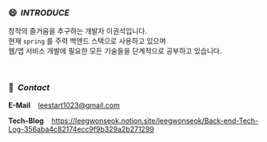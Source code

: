 ### 😄 &nbsp;*INTRODUCE*

창작의 즐거움을 추구하는 개발자 이권석입니다. <br>
현재 `spring` 를 주력 백엔드 스택으로 사용하고 있으며 <br>
웹/앱 서비스 개발에 필요한 모든 기술들을 단계적으로 공부하고 있습니다.

<br>

### 👋 &nbsp;*Contact*

**E-Mail** &nbsp;&nbsp; leestart1023@gmail.com

**Tech-Blog** &nbsp;&nbsp; https://leegwonseok.notion.site/leegwonseok/Back-end-Tech-Log-356aba4c82174ecc9f9b329a2b271299
